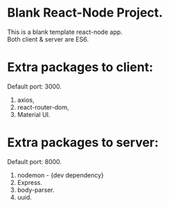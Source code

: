 # Blank React-Node Project.

This is a blank template react-node app.<br>
Both client & server are ES6.

# Extra packages to client:

Default port: 3000.

1. axios,
2. react-router-dom,
3. Material UI.

# Extra packages to server:

Default port: 8000.

1. nodemon - {dev dependency}
2. Express.
3. body-parser.
4. uuid.

